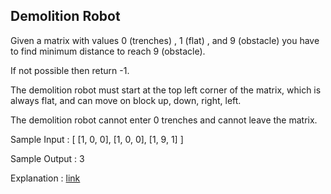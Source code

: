 ## Demolition Robot

Given a matrix with values 0 (trenches) , 1 (flat) , and 9 (obstacle) you have to find minimum distance to reach 9 (obstacle).

If not possible then return -1.

The demolition robot must start at the top left corner of the matrix, which is always flat, and can move on block up, down, right, left.

The demolition robot cannot enter 0 trenches and cannot leave the matrix.

Sample Input :
[
    [1, 0, 0],
    [1, 0, 0],
    [1, 9, 1]
]

Sample Output :
3

Explanation : [link](https://www.youtube.com/watch?v=KiCBXu4P-2Y)